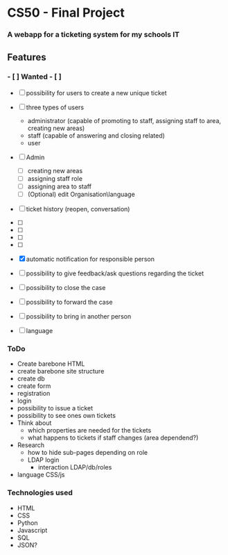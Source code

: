 # <a name="#title"></a>CS50 - Final Project
### A webapp for a ticketing system for my schools IT
## Features
### - [ ] Wanted - [ ]
- [ ] possibility for users to create a new unique ticket
- [ ] three types of users
    - administrator (capable of promoting to staff, assigning staff to area, creating new areas)
    - staff (capable of answering and closing related)
    - user
- [ ] Admin
    - [ ] creating new areas
    - [ ] assigning staff role
    - [ ] assigning area to staff
    - [ ] \(Optional) edit Organisation\language
- [ ] ticket history (reopen, conversation)
- [ ]
- [ ]
- [ ]
- [ ]
- [x] automatic notification for responsible person
- [ ] possibility to give feedback/ask questions regarding the ticket
- [ ] possibility to close the case
- [ ] possibility to forward the case
- [ ] possibility to bring in another person
- [ ] language


### ToDo
- Create barebone HTML
- create barebone site structure
- create db
- create form
- registration
- login
- possibility to issue a ticket
- possibility to see ones own tickets
- Think about
    - which properties are needed for the tickets
    - what happens to tickets if staff changes (area dependend?)
- Research
    - how to hide sub-pages depending on role
    - LDAP login
        - interaction LDAP/db/roles
- language CSS/js

### Technologies used
- HTML
- CSS
- Python
- Javascript
- SQL
- JSON?
